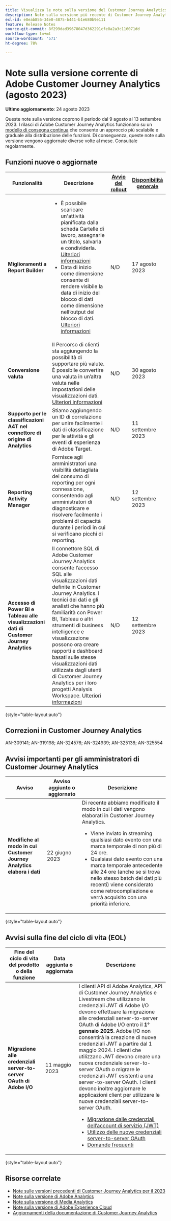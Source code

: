 ```yaml
---
title: Visualizza le note sulla versione del Customer Journey Analytics corrente
description: Note sulla versione più recente di Customer Journey Analytics
exl-id: e8eab856-34e0-4875-b441-b1e680b9e111
feature: Release Notes
source-git-commit: 8f299dad39678047d362291cfe8a2a3c116071dd
workflow-type: tm+mt
source-wordcount: '571'
ht-degree: 78%

---
```


# Note sulla versione corrente di Adobe Customer Journey Analytics (agosto 2023)

**Ultimo aggiornamento**: 24 agosto 2023

Queste note sulla versione coprono il periodo dal 9 agosto al 13 settembre 2023. I rilasci di Adobe Customer Journey Analytics funzionano su un [modello di consegna continua](releases.md) che consente un approccio più scalabile e graduale alla distribuzione delle funzioni. Di conseguenza, queste note sulla versione vengono aggiornate diverse volte al mese. Consultale regolarmente.

## Funzioni nuove o aggiornate

| Funzionalità | Descrizione | [Avvio del rollout](releases.md) | [Disponibilità generale](releases.md) |
| ----------- | ---------- | ------- | ---- |
| **Miglioramenti a Report Builder** | <ul><li>È possibile scaricare un&#39;attività pianificata dalla scheda Cartelle di lavoro, assegnarle un titolo, salvarla e condividerla. [Ulteriori informazioni](/help/report-builder/schedule-reportbuilder.md)</li><li>Data di inizio come dimensione consente di rendere visibile la data di inizio del blocco di dati come dimensione nell’output del blocco di dati. [Ulteriori informazioni](/help/report-builder/create-a-data-block.md) </li></ul> | N/D | 17 agosto 2023 |
| **Conversione valuta** | Il Percorso di clienti sta aggiungendo la possibilità di supportare più valute. È possibile convertire una valuta in un’altra valuta nelle impostazioni delle visualizzazioni dati. [Ulteriori informazioni](/help/data-views/component-settings/format.md) | N/D | 30 agosto 2023 |
| **Supporto per le classificazioni A4T nel connettore di origine di Analytics** | Stiamo aggiungendo un ID di correlazione per unire facilmente i dati di classificazione per le attività e gli eventi di esperienza di Adobe Target. | N/D | 11 settembre 2023 |
| **Reporting Activity Manager** | Fornisce agli amministratori una visibilità dettagliata del consumo di reporting per ogni connessione, consentendo agli amministratori di diagnosticare e risolvere facilmente i problemi di capacità durante i periodi in cui si verificano picchi di reporting. | N/D | 12 settembre 2023 |
| **Accesso di Power BI e Tableau alle visualizzazioni dati di Customer Journey Analytics** | Il connettore SQL di Adobe Customer Journey Analytics consente l’accesso SQL alle visualizzazioni dati definite in Customer Journey Analytics. I tecnici dei dati e gli analisti che hanno più familiarità con Power BI, Tableau o altri strumenti di business intelligence e visualizzazione possono ora creare rapporti e dashboard basati sulle stesse visualizzazioni dati utilizzate dagli utenti di Customer Journey Analytics per i loro progetti Analysis Workspace. [Ulteriori informazioni](/help/data-views/sql-connector.md) | N/D | 12 settembre 2023 |

{style="table-layout:auto"}

## Correzioni in Customer Journey Analytics

AN-309141; AN-319198; AN-324576; AN-324939; AN-325138; AN-325554

## Avvisi importanti per gli amministratori di Customer Journey Analytics

| Avviso | Avviso aggiunto o aggiornato | Descrizione |
| --- | --- | --- |
| **Modifiche al modo in cui Customer Journey Analytics elabora i dati** | 22 giugno 2023 | Di recente abbiamo modificato il modo in cui i dati vengono elaborati in Customer Journey Analytics.<ul><li>Viene inviato in streaming qualsiasi dato evento con una marca temporale di non più di 24 ore.</li><li>Qualsiasi dato evento con una marca temporale antecedente alle 24 ore (anche se si trova nello stesso batch dei dati più recenti) viene considerato come retrocompilazione e verrà acquisito con una priorità inferiore.</li></ul> |

{style="table-layout:auto"}

## Avvisi sulla fine del ciclo di vita (EOL)

| Fine del ciclo di vita del prodotto o della funzione | Data aggiunta o aggiornata | Descrizione |
| --- | --- | --- |
| **Migrazione alle credenziali server-to-server OAuth di Adobe I/O** | 11 maggio 2023 | I clienti API di Adobe Analytics, API di Customer Journey Analytics e Livestream che utilizzano le credenziali JWT di Adobe I/O devono effettuare la migrazione alle credenziali server-to-server OAuth di Adobe I/O entro il **1° gennaio 2025**. Adobe I/O non consentirà la creazione di nuove credenziali JWT a partire dal 1 maggio 2024. I clienti che utilizzano JWT devono creare una nuova credenziale server-to-server OAuth o migrare le credenziali JWT esistenti a una server-to-server OAuth. I clienti devono inoltre aggiornare le applicazioni client per utilizzare le nuove credenziali server-to-server OAuth. <ul><li>[Migrazione dalle credenziali dell’account di servizio (JWT)](https://developer.adobe.com/developer-console/docs/guides/authentication/ServerToServerAuthentication/migration/)</li><li>[Utilizzo delle nuove credenziali server-to-server OAuth](https://developer.adobe.com/developer-console/docs/guides/authentication/ServerToServerAuthentication/implementation/)</li><li>[Domande frequenti](https://developer.adobe.com/developer-console/docs/guides/authentication/ServerToServerAuthentication/faqs/)</li></ul> |

{style="table-layout:auto"}


## Risorse correlate

* [Note sulle versioni precedenti di Customer Journey Analytics per il 2023](/help/release-notes/2023.md)
* [Note sulla versione di Adobe Analytics](https://experienceleague.adobe.com/docs/analytics/release-notes/latest.html?lang=it)
* [Note sulla versione di Media Analytics](https://experienceleague.adobe.com/docs/media-analytics/using/additional-resources/release-notes.html?lang=it)
* [Note sulla versione di Adobe Experience Cloud](https://experienceleague.adobe.com/docs/release-notes/experience-cloud/current.html?lang=it)
* [Aggiornamenti della documentazione di Customer Journey Analytics](/help/release-notes/doc-changes.md)
